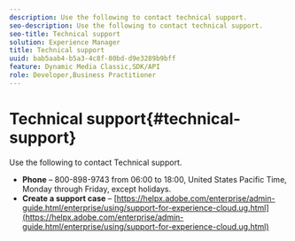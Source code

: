 ```yaml
---
description: Use the following to contact technical support.
seo-description: Use the following to contact technical support.
seo-title: Technical support
solution: Experience Manager
title: Technical support
uuid: bab5aab4-b5a3-4c8f-80bd-d9e3289b9bff
feature: Dynamic Media Classic,SDK/API
role: Developer,Business Practitioner
---
```


# Technical support{#technical-support}

Use the following to contact Technical support.

* **Phone** &ndash; 800-898-9743 from 06:00 to 18:00, United States Pacific Time, Monday through Friday, except holidays.
* **Create a support case** &ndash; [https://helpx.adobe.com/enterprise/admin-guide.html/enterprise/using/support-for-experience-cloud.ug.html](https://helpx.adobe.com/enterprise/admin-guide.html/enterprise/using/support-for-experience-cloud.ug.html)

